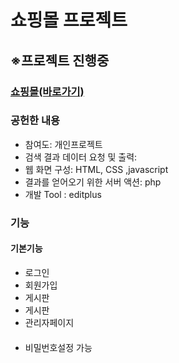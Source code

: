 # 쇼핑몰 프로젝트
<h2>※프로젝트 진행중</h2>
<h3><a href ="http://study421.dothome.co.kr/">쇼핑몰(바로가기)</a></h3>
<h3>공헌한 내용</h3>
<ul>
  <li>참여도: 개인프로젝트</li>
  <li>검색 결과 데이터 요청 및 출력:</li>
  <li>웹 화면 구성: HTML, CSS ,javascript</li>
  <li>결과를 얻어오기 위한 서버 액션: php</li>
  <li>개발 Tool : editplus</li>
</ul>
<h3>기능</h3>
<h4>기본기능</h4>
<ul>
  <li>로그인</li>
  <li>회원가입</li>
  <li>게시판</li>
  <li>게시판</li>
  <li>관리자페이지</li>
</ul>
<h4></h4>
<ul>
  <li>비밀번호설정 가능</li>
</ul>
